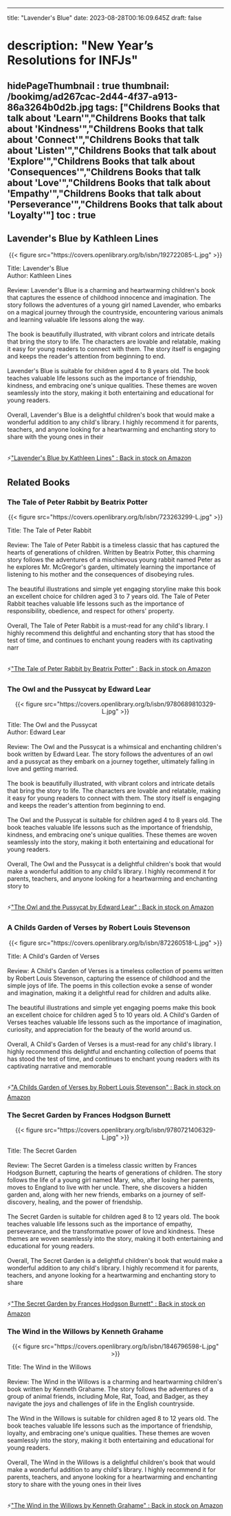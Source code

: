 
---
title: "Lavender's Blue"
date: 2023-08-28T00:16:09.645Z
draft: false
# description: "New Year’s Resolutions for INFJs"
hidePageThumbnail : true
thumbnail: /bookimg/ad267cac-2d44-4f37-a913-86a3264b0d2b.jpg
tags: ["Childrens Books that talk about 'Learn'","Childrens Books that talk about 'Kindness'","Childrens Books that talk about 'Connect'","Childrens Books that talk about 'Listen'","Childrens Books that talk about 'Explore'","Childrens Books that talk about 'Consequences'","Childrens Books that talk about 'Love'","Childrens Books that talk about 'Empathy'","Childrens Books that talk about 'Perseverance'","Childrens Books that talk about 'Loyalty'"]
toc : true
---
## Lavender's Blue by Kathleen Lines

<center>
{{< figure src="https://covers.openlibrary.org/b/isbn/192722085-L.jpg" >}}
</center>

Title: Lavender's Blue</br>
Author: Kathleen Lines</br></br>
Review: Lavender's Blue is a charming and heartwarming children's book that captures the essence of childhood innocence and imagination. The story follows the adventures of a young girl named Lavender, who embarks on a magical journey through the countryside, encountering various animals and learning valuable life lessons along the way.</br></br>
The book is beautifully illustrated, with vibrant colors and intricate details that bring the story to life. The characters are lovable and relatable, making it easy for young readers to connect with them. The story itself is engaging and keeps the reader's attention from beginning to end.</br></br>
Lavender's Blue is suitable for children aged 4 to 8 years old. The book teaches valuable life lessons such as the importance of friendship, kindness, and embracing one's unique qualities. These themes are woven seamlessly into the story, making it both entertaining and educational for young readers.</br></br>
Overall, Lavender's Blue is a delightful children's book that would make a wonderful addition to any child's library. I highly recommend it for parents, teachers, and anyone looking for a heartwarming and enchanting story to share with the young ones in their</br></br>

<p>⚡<a id="aflink" href="https://www.amazon.com/gp/search?ie=UTF8&tag=klayu00-20&linkCode=ur2&linkId=6639bed89a8ad8dd2705e40644eb43d3&camp=1789&creative=9325&index=books&keywords=Lavender's Blue by Kathleen Lines" class="one" target="_blank" title='"Lavender's Blue by Kathleen Lines" : Back in stock on Amazon'>"Lavender's Blue by Kathleen Lines" : Back in stock on Amazon</a></p>

## Related Books
### The Tale of Peter Rabbit by Beatrix Potter
<center>
{{< figure src="https://covers.openlibrary.org/b/isbn/723263299-L.jpg" >}}
</center>

Title: The Tale of Peter Rabbit</br></br>
Review: The Tale of Peter Rabbit is a timeless classic that has captured the hearts of generations of children. Written by Beatrix Potter, this charming story follows the adventures of a mischievous young rabbit named Peter as he explores Mr. McGregor's garden, ultimately learning the importance of listening to his mother and the consequences of disobeying rules.</br></br>
The beautiful illustrations and simple yet engaging storyline make this book an excellent choice for children aged 3 to 7 years old. The Tale of Peter Rabbit teaches valuable life lessons such as the importance of responsibility, obedience, and respect for others' property.</br></br>
Overall, The Tale of Peter Rabbit is a must-read for any child's library. I highly recommend this delightful and enchanting story that has stood the test of time, and continues to enchant young readers with its captivating narr</br></br>

<p>⚡<a id="aflink" href="https://www.amazon.com/gp/search?ie=UTF8&tag=klayu00-20&linkCode=ur2&linkId=6639bed89a8ad8dd2705e40644eb43d3&camp=1789&creative=9325&index=books&keywords=The Tale of Peter Rabbit by Beatrix Potter" class="one" target="_blank" title='"The Tale of Peter Rabbit by Beatrix Potter" : Back in stock on Amazon'>"The Tale of Peter Rabbit by Beatrix Potter" : Back in stock on Amazon</a></p>

### The Owl and the Pussycat by Edward Lear
<center>
{{< figure src="https://covers.openlibrary.org/b/isbn/9780689810329-L.jpg" >}}
</center>

Title: The Owl and the Pussycat</br>
Author: Edward Lear</br></br>
Review: The Owl and the Pussycat is a whimsical and enchanting children's book written by Edward Lear. The story follows the adventures of an owl and a pussycat as they embark on a journey together, ultimately falling in love and getting married.</br></br>
The book is beautifully illustrated, with vibrant colors and intricate details that bring the story to life. The characters are lovable and relatable, making it easy for young readers to connect with them. The story itself is engaging and keeps the reader's attention from beginning to end.</br></br>
The Owl and the Pussycat is suitable for children aged 4 to 8 years old. The book teaches valuable life lessons such as the importance of friendship, kindness, and embracing one's unique qualities. These themes are woven seamlessly into the story, making it both entertaining and educational for young readers.</br></br>
Overall, The Owl and the Pussycat is a delightful children's book that would make a wonderful addition to any child's library. I highly recommend it for parents, teachers, and anyone looking for a heartwarming and enchanting story to</br></br>

<p>⚡<a id="aflink" href="https://www.amazon.com/gp/search?ie=UTF8&tag=klayu00-20&linkCode=ur2&linkId=6639bed89a8ad8dd2705e40644eb43d3&camp=1789&creative=9325&index=books&keywords=The Owl and the Pussycat by Edward Lear" class="one" target="_blank" title='"The Owl and the Pussycat by Edward Lear" : Back in stock on Amazon'>"The Owl and the Pussycat by Edward Lear" : Back in stock on Amazon</a></p>

### A Childs Garden of Verses by Robert Louis Stevenson
<center>
{{< figure src="https://covers.openlibrary.org/b/isbn/872260518-L.jpg" >}}
</center>

Title: A Child's Garden of Verses</br></br>
Review: A Child's Garden of Verses is a timeless collection of poems written by Robert Louis Stevenson, capturing the essence of childhood and the simple joys of life. The poems in this collection evoke a sense of wonder and imagination, making it a delightful read for children and adults alike.</br></br>
The beautiful illustrations and simple yet engaging poems make this book an excellent choice for children aged 5 to 10 years old. A Child's Garden of Verses teaches valuable life lessons such as the importance of imagination, curiosity, and appreciation for the beauty of the world around us.</br></br>
Overall, A Child's Garden of Verses is a must-read for any child's library. I highly recommend this delightful and enchanting collection of poems that has stood the test of time, and continues to enchant young readers with its captivating narrative and memorable</br></br>

<p>⚡<a id="aflink" href="https://www.amazon.com/gp/search?ie=UTF8&tag=klayu00-20&linkCode=ur2&linkId=6639bed89a8ad8dd2705e40644eb43d3&camp=1789&creative=9325&index=books&keywords=A Childs Garden of Verses by Robert Louis Stevenson" class="one" target="_blank" title='"A Childs Garden of Verses by Robert Louis Stevenson" : Back in stock on Amazon'>"A Childs Garden of Verses by Robert Louis Stevenson" : Back in stock on Amazon</a></p>

### The Secret Garden by Frances Hodgson Burnett
<center>
{{< figure src="https://covers.openlibrary.org/b/isbn/9780721406329-L.jpg" >}}
</center>

Title: The Secret Garden</br></br>
Review: The Secret Garden is a timeless classic written by Frances Hodgson Burnett, capturing the hearts of generations of children. The story follows the life of a young girl named Mary, who, after losing her parents, moves to England to live with her uncle. There, she discovers a hidden garden and, along with her new friends, embarks on a journey of self-discovery, healing, and the power of friendship.</br></br>
The Secret Garden is suitable for children aged 8 to 12 years old. The book teaches valuable life lessons such as the importance of empathy, perseverance, and the transformative power of love and kindness. These themes are woven seamlessly into the story, making it both entertaining and educational for young readers.</br></br>
Overall, The Secret Garden is a delightful children's book that would make a wonderful addition to any child's library. I highly recommend it for parents, teachers, and anyone looking for a heartwarming and enchanting story to share</br></br>

<p>⚡<a id="aflink" href="https://www.amazon.com/gp/search?ie=UTF8&tag=klayu00-20&linkCode=ur2&linkId=6639bed89a8ad8dd2705e40644eb43d3&camp=1789&creative=9325&index=books&keywords=The Secret Garden by Frances Hodgson Burnett" class="one" target="_blank" title='"The Secret Garden by Frances Hodgson Burnett" : Back in stock on Amazon'>"The Secret Garden by Frances Hodgson Burnett" : Back in stock on Amazon</a></p>

### The Wind in the Willows by Kenneth Grahame
<center>
{{< figure src="https://covers.openlibrary.org/b/isbn/1846796598-L.jpg" >}}
</center>

Title: The Wind in the Willows</br></br>
Review: The Wind in the Willows is a charming and heartwarming children's book written by Kenneth Grahame. The story follows the adventures of a group of animal friends, including Mole, Rat, Toad, and Badger, as they navigate the joys and challenges of life in the English countryside.</br></br>
The Wind in the Willows is suitable for children aged 8 to 12 years old. The book teaches valuable life lessons such as the importance of friendship, loyalty, and embracing one's unique qualities. These themes are woven seamlessly into the story, making it both entertaining and educational for young readers.</br></br>
Overall, The Wind in the Willows is a delightful children's book that would make a wonderful addition to any child's library. I highly recommend it for parents, teachers, and anyone looking for a heartwarming and enchanting story to share with the young ones in their lives</br></br>

<p>⚡<a id="aflink" href="https://www.amazon.com/gp/search?ie=UTF8&tag=klayu00-20&linkCode=ur2&linkId=6639bed89a8ad8dd2705e40644eb43d3&camp=1789&creative=9325&index=books&keywords=The Wind in the Willows by Kenneth Grahame" class="one" target="_blank" title='"The Wind in the Willows by Kenneth Grahame" : Back in stock on Amazon'>"The Wind in the Willows by Kenneth Grahame" : Back in stock on Amazon</a></p>
